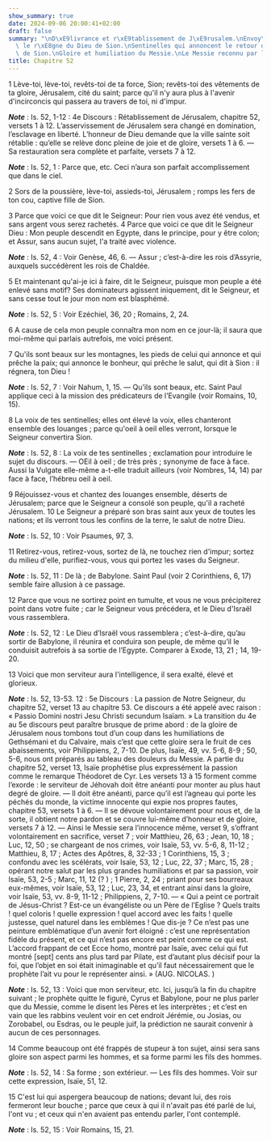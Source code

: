 ```yaml
---
show_summary: true
date: 2024-09-06 20:00:41+02:00
draft: false
summary: "\nD\xE9livrance et r\xE9tablissement de J\xE9rusalem.\nEnvoy\xE9 qui annonce\
  \ le r\xE8gne du Dieu de Sion.\nSentinelles qui annoncent le retour des enfants\
  \ de Sion.\nGloire et humiliation du Messie.\nLe Messie reconnu par les nations.\n"
title: Chapitre 52
---
```





1 Lève-toi, lève-toi, revêts-toi de ta force, Sion; revêts-toi des vêtements de ta gloire, Jérusalem, cité du saint; parce qu'il n'y aura plus à l'avenir d'incirconcis qui passera au travers de toi, ni d'impur.

***Note*** :  Is. 52, 1-12 : 4e Discours : Rétablissement de Jérusalem, chapitre 52, versets 1 à 12. L’asservissement de Jérusalem sera changé en domination, l’esclavage en liberté. L’honneur de Dieu demande que la ville sainte soit rétablie : qu’elle se relève donc pleine de joie et de gloire, versets 1 à 6. ― Sa restauration sera complète et parfaite, versets 7 à 12.

***Note*** :  Is. 52, 1 : Parce que, etc. Ceci n’aura son parfait accomplissement que dans le ciel.

2 Sors de la poussière, lève-toi, assieds-toi, Jérusalem ; romps les fers de ton cou, captive fille de Sion.


3 Parce que voici ce que dit le Seigneur: Pour rien vous avez été vendus, et sans argent vous serez rachetés. 4 Parce que voici ce que dit le Seigneur Dieu : Mon peuple descendit en Egypte, dans le principe, pour y être colon; et Assur, sans aucun sujet, l'a traité avec violence.

***Note*** :  Is. 52, 4 : Voir Genèse, 46, 6. ― Assur ; c’est-à-dire les rois d’Assyrie, auxquels succédèrent les rois de Chaldée.

5 Et maintenant qu'ai-je ici à faire, dit le Seigneur, puisque mon peuple a été enlevé sans motif? Ses dominateurs agissent iniquement, dit le Seigneur, et sans cesse tout le jour mon nom est blasphémé.

***Note*** :  Is. 52, 5 : Voir Ezéchiel, 36, 20 ; Romains, 2, 24.

6 A cause de cela mon peuple connaîtra mon nom en ce jour-là; il saura que moi-même qui parlais autrefois, me voici présent.


7 Qu'ils sont beaux sur les montagnes, les pieds de celui qui annonce et qui prêche la paix; qui annonce le bonheur, qui prêche le salut, qui dit à Sion : il régnera, ton Dieu !

***Note*** :  Is. 52, 7 : Voir Nahum, 1, 15. ― Qu’ils sont beaux, etc. Saint Paul applique ceci à la mission des prédicateurs de l’Evangile (voir Romains, 10, 15).

8 La voix de tes sentinelles; elles ont élevé la voix, elles chanteront ensemble des louanges ; parce qu'oeil à oeil elles verront, lorsque le Seigneur convertira Sion.

***Note*** :  Is. 52, 8 : La voix de tes sentinelles ; exclamation pour introduire le sujet du discours. ― OEil à oeil ; de très près ; synonyme de face à face. Aussi la Vulgate elle-même a-t-elle traduit ailleurs (voir Nombres, 14, 14) par face à face, l’hébreu oeil à oeil.


9 Réjouissez-vous et chantez des louanges ensemble, déserts de Jérusalem; parce que le Seigneur a consolé son peuple, qu'il a racheté Jérusalem. 10 Le Seigneur a préparé son bras saint aux yeux de toutes les nations; et ils verront tous les confins de la terre, le salut de notre Dieu.

***Note*** :  Is. 52, 10 : Voir Psaumes, 97, 3.


11 Retirez-vous, retirez-vous, sortez de là, ne touchez rien d'impur; sortez du milieu d'elle, purifiez-vous, vous qui portez les vases du Seigneur.

***Note*** :  Is. 52, 11 : De là ; de Babylone. Saint Paul (voir 2 Corinthiens, 6, 17) semble faire allusion à ce passage.

12 Parce que vous ne sortirez point en tumulte, et vous ne vous précipiterez point dans votre fuite ; car le Seigneur vous précédera, et le Dieu d'Israël vous rassemblera.

***Note*** :  Is. 52, 12 : Le Dieu d’Israël vous rassemblera ; c’est-à-dire, qu’au sortir de Babylone, il réunira et conduira son peuple, de même qu’il le conduisit autrefois à sa sortie de l’Egypte. Comparer à Exode, 13, 21 ; 14, 19-20.


13 Voici que mon serviteur aura l'intelligence, il sera exalté, élevé et glorieux.

***Note*** :  Is. 52, 13-53. 12 : 5e Discours : La passion de Notre Seigneur, du chapitre 52, verset 13 au chapitre 53. Ce discours a été appelé avec raison : « Passio Domini nostri Jesu Christi secundum Isaïam. » La transition du 4e au 5e discours peut paraître brusque de prime abord : de la gloire de Jérusalem nous tombons tout d’un coup dans les humiliations de Gethsémani et du Calvaire, mais c’est que cette gloire sera le fruit de ces abaissements, voir Philippiens, 2, 7-10. De plus, Isaïe, 49, vv. 5-6, 8-9 ; 50, 5-6, nous ont préparés au tableau des douleurs du Messie. A partie du chapitre 52, verset 13, Isaïe prophétise plus expressément la passion comme le remarque Théodoret de Cyr. Les versets 13 à 15 forment comme l’exorde : le serviteur de Jéhovah doit être anéanti pour monter au plus haut degré de gloire. ― Il doit être anéanti, parce qu’il est l’agneau qui porte les péchés du monde, la victime innocente qui expie nos propres fautes, chapitre 53, versets 1 à 6. ― Il se dévoue volontairement pour nous et, de
la sorte, il obtient notre pardon et se couvre lui-même d’honneur et de gloire, versets 7 à 12. ― Ainsi le Messie sera l’innocence même, verset 9, s’offrant volontairement en sacrifice, verset 7 ; voir Matthieu, 26, 63 ; Jean, 10, 18 ; Luc, 12, 50 ; se chargeant de nos crimes, voir Isaïe, 53, vv. 5-6, 8, 11-12 ; Matthieu, 8, 17 ; Actes des Apôtres, 8, 32-33 ; 1 Corinthiens, 15, 3 ; confondu avec les scélérats, voir Isaïe, 53, 12 ; Luc, 22, 37 ; Marc, 15, 28 ; opérant notre salut par les plus grandes humiliations et par sa passion, voir Isaïe, 53, 2-5 ; Marc, 11, 12 (? ) ; 1 Pierre, 2, 24 ; priant pour ses bourreaux eux-mêmes, voir Isaïe, 53, 12 ; Luc, 23, 34, et entrant ainsi dans la gloire, voir Isaïe, 53, vv. 8-9, 11-12 ; Philippiens, 2, 7-10. ― « Qui a peint ce portrait de Jésus-Christ ? Est-ce un évangéliste ou un Père de l’Eglise ? Quels traits ! quel coloris ! quelle expression ! quel accord avec les faits ! quelle justesse, quel naturel dans les emblèmes ! Que dis-je ? Ce n’est pas une peinture
emblématique d’un avenir fort éloigné : c’est une représentation fidèle du présent, et ce qui n’est pas encore est peint comme ce qui est. L’accord frappant de cet Ecce homo, montré par Isaïe, avec celui qui fut montré [sept] cents ans plus tard par Pilate, est d’autant plus décisif pour la foi, que l’objet en soi était inimaginable et qu’il faut nécessairement que le prophète l’ait vu pour le représenter ainsi. » (AUG. NICOLAS. )

***Note*** :  Is. 52, 13 : Voici que mon serviteur, etc. Ici, jusqu’à la fin du chapitre suivant ; le prophète quitte le figuré, Cyrus et Babylone, pour ne plus parler que du Messie, comme le disent les Pères et les interprètes ; et c’est en vain que les rabbins veulent voir en cet endroit Jérémie, ou Josias, ou Zorobabel, ou Esdras, ou le peuple juif, la prédiction ne saurait convenir à aucun de ces personnages.


14 Comme beaucoup ont été frappés de stupeur à ton sujet, ainsi sera sans gloire son aspect parmi les hommes, et sa forme parmi les fils des hommes.

***Note*** :  Is. 52, 14 : Sa forme ; son extérieur. ― Les fils des hommes. Voir sur cette expression, Isaïe, 51, 12.

15 C'est lui qui aspergera beaucoup de nations; devant lui, des rois fermeront leur bouche ; parce que ceux à qui il n'avait pas été parlé de lui, l'ont vu ; et ceux qui n'en avaient pas entendu parler, l'ont contemplé.

***Note*** :  Is. 52, 15 : Voir Romains, 15, 21.

